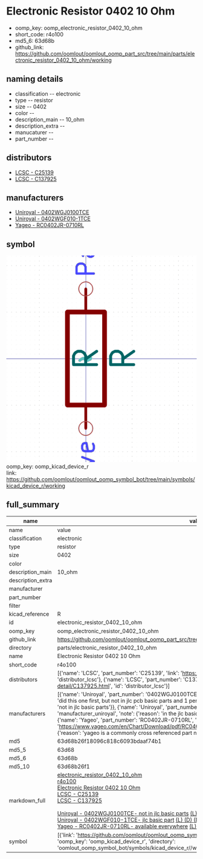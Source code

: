 # Electronic Resistor 0402 10 Ohm

  
* oomp_key: oomp_electronic_resistor_0402_10_ohm 
* short_code: r4o100
* md5_6: 63d68b  
* github_link: https://github.com/oomlout/oomlout_oomp_part_src/tree/main/parts/electronic_resistor_0402_10_ohm/working  
## naming details
* classification -- electronic
* type -- resistor
* size -- 0402
* color -- 
* description_main -- 10_ohm
* description_extra -- 
* manucaturer -- 
* part_number -- 

## distributors
* [LCSC - C25139](https://lcsc.com/product-detail/C25139.html)  
* [LCSC - C137925](https://lcsc.com/product-detail/C137925.html)  

## manufacturers
* [Uniroyal - 0402WGJ0100TCE]()  
* [Uniroyal - 0402WGF010-1TCE]()  
* [Yageo - RC0402JR-0710RL](https://www.yageo.com/en/Chart/Download/pdf/RC0402JR-0710RL)  

## symbol

![](symbol/0/working/working_600.png)  
oomp_key: oomp_kicad_device_r  
link: https://github.com/oomlout/oomlout_oomp_symbol_bot/tree/main/symbols/kicad_device_r/working  


## full_summary
| name | value | 
| --- | --- | 
| name | value | 
| classification | electronic | 
| type | resistor | 
| size | 0402 | 
| color |  | 
| description_main | 10_ohm | 
| description_extra |  | 
| manufacturer |  | 
| part_number |  | 
| filter |  | 
| kicad_reference | R | 
| id | electronic_resistor_0402_10_ohm | 
| oomp_key | oomp_electronic_resistor_0402_10_ohm | 
| github_link | https://github.com/oomlout/oomlout_oomp_part_src/tree/main/parts/electronic_resistor_0402_10_ohm/working | 
| directory | parts/electronic_resistor_0402_10_ohm | 
| name | Electronic Resistor 0402 10 Ohm | 
| short_code | r4o100 | 
| distributors | [{'name': 'LCSC', 'part_number': 'C25139', 'link': 'https://lcsc.com/product-detail/C25139.html', 'id': 'distributor_lcsc'}, {'name': 'LCSC', 'part_number': 'C137925', 'link': 'https://lcsc.com/product-detail/C137925.html', 'id': 'distributor_lcsc'}] | 
| manufacturers | [{'name': 'Uniroyal', 'part_number': '0402WGJ0100TCE', 'link': '', 'id': 'manufacturer_uniroyal', 'note': {'reason': 'did this one first, but not in jlc pcb basic parts and 1 percent are and they are the same price', 'reason_short': 'not in jlc basic parts'}}, {'name': 'Uniroyal', 'part_number': '0402WGF010-1TCE', 'link': '', 'id': 'manufacturer_uniroyal', 'note': {'reason': 'in the jlc basic parts catalogue', 'reason_short': 'jlc basic part'}}, {'name': 'Yageo', 'part_number': 'RC0402JR-0710RL', 'link': 'https://www.yageo.com/en/Chart/Download/pdf/RC0402JR-0710RL', 'id': 'manufacturer_yageo', 'note': {'reason': 'yageo is a commonly cross referenced part number', 'reason_short': 'available everywhere'}}] | 
| md5 | 63d68b26f18096c818c6093bdaaf74b1 | 
| md5_5 | 63d68 | 
| md5_6 | 63d68b | 
| md5_10 | 63d68b26f1 | 
| markdown_full | [electronic_resistor_0402_10_ohm](https://github.com/oomlout/oomlout_oomp_part_src/tree/main/parts/electronic_resistor_0402_10_ohm/working)<br>[r4o100](https://github.com/oomlout/oomlout_oomp_part_src/tree/main/parts/electronic_resistor_0402_10_ohm/working)<br>[Electronic Resistor 0402 10 Ohm](https://github.com/oomlout/oomlout_oomp_part_src/tree/main/parts/electronic_resistor_0402_10_ohm/working)<br>[LCSC - C25139<br>](https://lcsc.com/product-detail/C25139.html)[LCSC - C137925<br>](https://lcsc.com/product-detail/C137925.html)<br>[Uniroyal - 0402WGJ0100TCE- not in jlc basic parts]() [(L)  ](https://www.lcsc.com/search?q=0402WGJ0100TCE)[(D)  ](https://www.digikey.com/en/products?keywords=0402WGJ0100TCE)[(M)  ](https://www.mouser.com/Search/Refine?Keyword=0402WGJ0100TCE)[(N)  ](https://www.newark.com/search?st=0402WGJ0100TCE)[(SZ)  ](https://so.szlcsc.com/global.html?k=0402WGJ0100TCE)<br>[Uniroyal - 0402WGF010-1TCE- jlc basic part]() [(L)  ](https://www.lcsc.com/search?q=0402WGF010-1TCE)[(D)  ](https://www.digikey.com/en/products?keywords=0402WGF010-1TCE)[(M)  ](https://www.mouser.com/Search/Refine?Keyword=0402WGF010-1TCE)[(N)  ](https://www.newark.com/search?st=0402WGF010-1TCE)[(SZ)  ](https://so.szlcsc.com/global.html?k=0402WGF010-1TCE)<br>[Yageo - RC0402JR-0710RL- available everywhere](https://www.yageo.com/en/Chart/Download/pdf/RC0402JR-0710RL) [(L)  ](https://www.lcsc.com/search?q=RC0402JR-0710RL)[(D)  ](https://www.digikey.com/en/products?keywords=RC0402JR-0710RL)[(M)  ](https://www.mouser.com/Search/Refine?Keyword=RC0402JR-0710RL)[(N)  ](https://www.newark.com/search?st=RC0402JR-0710RL)[(SZ)  ](https://so.szlcsc.com/global.html?k=RC0402JR-0710RL)<br> | 
| symbol | [{'link': 'https://github.com/oomlout/oomlout_oomp_symbol_bot/tree/main/symbols/kicad_device_r', 'oomp_key': 'oomp_kicad_device_r', 'directory': 'oomlout_oomp_symbol_bot/symbols/kicad_device_r//working/working.kicad_sym'}] | 

